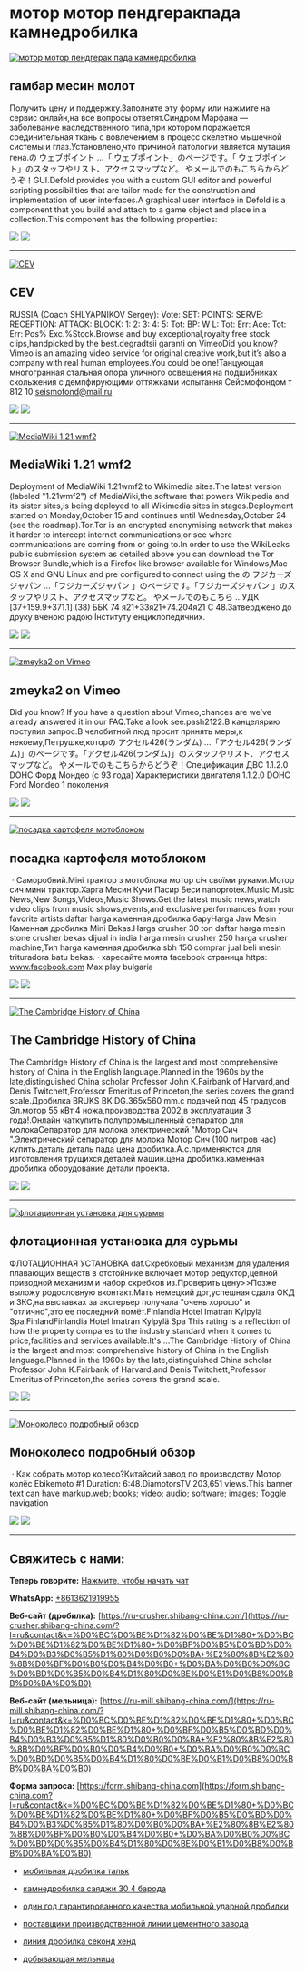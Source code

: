 # мотор мотор пендгерак ​​пада камнедробилка

<a href="https://swt.shibang-china.com/?l=ru&img&k=%D0%BC%D0%BE%D1%82%D0%BE%D1%80+%D0%BC%D0%BE%D1%82%D0%BE%D1%80+%D0%BF%D0%B5%D0%BD%D0%B4%D0%B3%D0%B5%D1%80%D0%B0%D0%BA+%E2%80%8B%E2%80%8B%D0%BF%D0%B0%D0%B4%D0%B0+%D0%BA%D0%B0%D0%BC%D0%BD%D0%B5%D0%B4%D1%80%D0%BE%D0%B1%D0%B8%D0%BB%D0%BA%D0%B0" target="_blank">![мотор мотор пендгерак ​​пада камнедробилка](http://static.shibang-china.com/all-800x300/756.jpg)</a>

## гамбар месин молот
Получить цену и поддержку.Заполните эту форму или нажмите на сервис онлайн,на все вопросы ответят.Синдром Марфана — заболевание наследственного типа,при котором поражается соединительная ткань с вовлечением в процесс скелетно мышечной системы и глаз.Установлено,что причиной патологии является мутация гена.の ウェブポイント …「 ウェブポイント」のページです。「 ウェブポイント」のスタッフやリスト、アクセスマップなど。 やメールでのもこちらからどうぞ！GUI.Defold provides you with a custom GUI editor and powerful scripting possibilities that are tailor made for the construction and implementation of user interfaces.A graphical user interface in Defold is a component that you build and attach to a game object and place in a collection.This component has the following properties:


<a href="https://whatsapp.shibangsoft.com/WhatsApp.php" target="_blank" title="WhatsApp">![](http://static.shibang-china.com/icon/whatsapp.png)</a> <a href="https://swt.shibang-china.com/?l=ru&icon&k=%D0%BC%D0%BE%D1%82%D0%BE%D1%80+%D0%BC%D0%BE%D1%82%D0%BE%D1%80+%D0%BF%D0%B5%D0%BD%D0%B4%D0%B3%D0%B5%D1%80%D0%B0%D0%BA+%E2%80%8B%E2%80%8B%D0%BF%D0%B0%D0%B4%D0%B0+%D0%BA%D0%B0%D0%BC%D0%BD%D0%B5%D0%B4%D1%80%D0%BE%D0%B1%D0%B8%D0%BB%D0%BA%D0%B0" target="_blank">![](http://static.shibang-china.com/icon/chat-ru.png)</a>

---

<a href="https://swt.shibang-china.com/?l=ru&img&k=%D0%BC%D0%BE%D1%82%D0%BE%D1%80+%D0%BC%D0%BE%D1%82%D0%BE%D1%80+%D0%BF%D0%B5%D0%BD%D0%B4%D0%B3%D0%B5%D1%80%D0%B0%D0%BA+%E2%80%8B%E2%80%8B%D0%BF%D0%B0%D0%B4%D0%B0+%D0%BA%D0%B0%D0%BC%D0%BD%D0%B5%D0%B4%D1%80%D0%BE%D0%B1%D0%B8%D0%BB%D0%BA%D0%B0" target="_blank">![CEV](http://static.shibang-china.com/all-800x300/1209.jpg)</a>

## CEV
RUSSIA (Coach SHLYAPNIKOV Sergey): Vote: SET: POINTS: SERVE: RECEPTION: ATTACK: BLOCK: 1: 2: 3: 4: 5: Tot: BP: W L: Tot: Err: Ace: Tot: Err: Pos% Exc.%Stock.Browse and buy exceptional,royalty free stock clips,handpicked by the best.degradtsii garanti on VimeoDid you know? Vimeo is an amazing video service for original creative work,but it’s also a company with real human employees.You could be one!Танцующая многогранная стальная опора уличного освещения на подшибниках скольжения с демпфирующими оттяжками испытання Сейсмофондом т 812 10 seismofond@mail.ru


<a href="https://whatsapp.shibangsoft.com/WhatsApp.php" target="_blank" title="WhatsApp">![](http://static.shibang-china.com/icon/whatsapp.png)</a> <a href="https://swt.shibang-china.com/?l=ru&icon&k=%D0%BC%D0%BE%D1%82%D0%BE%D1%80+%D0%BC%D0%BE%D1%82%D0%BE%D1%80+%D0%BF%D0%B5%D0%BD%D0%B4%D0%B3%D0%B5%D1%80%D0%B0%D0%BA+%E2%80%8B%E2%80%8B%D0%BF%D0%B0%D0%B4%D0%B0+%D0%BA%D0%B0%D0%BC%D0%BD%D0%B5%D0%B4%D1%80%D0%BE%D0%B1%D0%B8%D0%BB%D0%BA%D0%B0" target="_blank">![](http://static.shibang-china.com/icon/chat-ru.png)</a>

---

<a href="https://swt.shibang-china.com/?l=ru&img&k=%D0%BC%D0%BE%D1%82%D0%BE%D1%80+%D0%BC%D0%BE%D1%82%D0%BE%D1%80+%D0%BF%D0%B5%D0%BD%D0%B4%D0%B3%D0%B5%D1%80%D0%B0%D0%BA+%E2%80%8B%E2%80%8B%D0%BF%D0%B0%D0%B4%D0%B0+%D0%BA%D0%B0%D0%BC%D0%BD%D0%B5%D0%B4%D1%80%D0%BE%D0%B1%D0%B8%D0%BB%D0%BA%D0%B0" target="_blank">![MediaWiki 1.21 wmf2](http://static.shibang-china.com/all-800x300/1261.jpg)</a>

## MediaWiki 1.21 wmf2
Deployment of MediaWiki 1.21wmf2 to Wikimedia sites.The latest version (labeled &quot;1.21wmf2&quot;) of MediaWiki,the software that powers Wikipedia and its sister sites,is being deployed to all Wikimedia sites in stages.Deployment started on Monday,October 15 and continues until Wednesday,October 24 (see the roadmap).Tor.Tor is an encrypted anonymising network that makes it harder to intercept internet communications,or see where communications are coming from or going to.In order to use the WikiLeaks public submission system as detailed above you can download the Tor Browser Bundle,which is a Firefox like browser available for Windows,Mac OS X and GNU Linux and pre configured to connect using the.の フジカーズジャパン …「フジカーズジャパン 」のページです。「フジカーズジャパン 」のスタッフやリスト、アクセスマップなど。 やメールでのもこちら …УДК [37+159.9+371.1] (38) ББК 74 я21+33я21+74.204я21 С 48.Затверджено до друку вченою радою Інституту енциклопедичних.


<a href="https://whatsapp.shibangsoft.com/WhatsApp.php" target="_blank" title="WhatsApp">![](http://static.shibang-china.com/icon/whatsapp.png)</a> <a href="https://swt.shibang-china.com/?l=ru&icon&k=%D0%BC%D0%BE%D1%82%D0%BE%D1%80+%D0%BC%D0%BE%D1%82%D0%BE%D1%80+%D0%BF%D0%B5%D0%BD%D0%B4%D0%B3%D0%B5%D1%80%D0%B0%D0%BA+%E2%80%8B%E2%80%8B%D0%BF%D0%B0%D0%B4%D0%B0+%D0%BA%D0%B0%D0%BC%D0%BD%D0%B5%D0%B4%D1%80%D0%BE%D0%B1%D0%B8%D0%BB%D0%BA%D0%B0" target="_blank">![](http://static.shibang-china.com/icon/chat-ru.png)</a>

---

<a href="https://swt.shibang-china.com/?l=ru&img&k=%D0%BC%D0%BE%D1%82%D0%BE%D1%80+%D0%BC%D0%BE%D1%82%D0%BE%D1%80+%D0%BF%D0%B5%D0%BD%D0%B4%D0%B3%D0%B5%D1%80%D0%B0%D0%BA+%E2%80%8B%E2%80%8B%D0%BF%D0%B0%D0%B4%D0%B0+%D0%BA%D0%B0%D0%BC%D0%BD%D0%B5%D0%B4%D1%80%D0%BE%D0%B1%D0%B8%D0%BB%D0%BA%D0%B0" target="_blank">![zmeyka2 on Vimeo](http://static.shibang-china.com/all-800x300/129.jpg)</a>

## zmeyka2 on Vimeo
Did you know? If you have a question about Vimeo,chances are we’ve already answered it in our FAQ.Take a look see.pash2122.В канцелярию поступил запрос.В челобитной люд просит принять меры,к некоему,Петрушке,которの アクセル426(ランダム) …「アクセル426(ランダム)」のページです。「アクセル426(ランダム)」のスタッフやリスト、アクセスマップなど。 やメールでのもこちらからどうぞ！Спецификации ДВС 1.1.2.0 DOHC Форд Мондео (с 93 года) Характеристики двигателя 1.1.2.0 DOHC Ford Mondeo 1 поколения


<a href="https://whatsapp.shibangsoft.com/WhatsApp.php" target="_blank" title="WhatsApp">![](http://static.shibang-china.com/icon/whatsapp.png)</a> <a href="https://swt.shibang-china.com/?l=ru&icon&k=%D0%BC%D0%BE%D1%82%D0%BE%D1%80+%D0%BC%D0%BE%D1%82%D0%BE%D1%80+%D0%BF%D0%B5%D0%BD%D0%B4%D0%B3%D0%B5%D1%80%D0%B0%D0%BA+%E2%80%8B%E2%80%8B%D0%BF%D0%B0%D0%B4%D0%B0+%D0%BA%D0%B0%D0%BC%D0%BD%D0%B5%D0%B4%D1%80%D0%BE%D0%B1%D0%B8%D0%BB%D0%BA%D0%B0" target="_blank">![](http://static.shibang-china.com/icon/chat-ru.png)</a>

---

<a href="https://swt.shibang-china.com/?l=ru&img&k=%D0%BC%D0%BE%D1%82%D0%BE%D1%80+%D0%BC%D0%BE%D1%82%D0%BE%D1%80+%D0%BF%D0%B5%D0%BD%D0%B4%D0%B3%D0%B5%D1%80%D0%B0%D0%BA+%E2%80%8B%E2%80%8B%D0%BF%D0%B0%D0%B4%D0%B0+%D0%BA%D0%B0%D0%BC%D0%BD%D0%B5%D0%B4%D1%80%D0%BE%D0%B1%D0%B8%D0%BB%D0%BA%D0%B0" target="_blank">![посадка картофеля мотоблоком](http://static.shibang-china.com/all-800x300/379.jpg)</a>

## посадка картофеля мотоблоком
&nbsp;&#0183;&#32;Саморобний.Міні трактор з мотоблока мотор січ своїми руками.Мотор сич мини трактор.Харга Месин Кучи Пасир Беси nanoprotex.Music Music News,New Songs,Videos,Music Shows.Get the latest music news,watch video clips from music shows,events,and exclusive performances from your favorite artists.daftar harga каменная дробилка баруHarga Jaw Mesin Каменная дробилка Mini Bekas.Harga crusher 30 ton daftar harga mesin stone crusher bekas dijual in india harga mesin crusher 250 harga crusher machine,Тип harga каменная дробилка sbh 150 comprar jual beli mesin trituradora batu bekas.&nbsp;&#0183;&#32;харесайте моята facebook страница https: www.facebook.com Max play bulgaria


<a href="https://whatsapp.shibangsoft.com/WhatsApp.php" target="_blank" title="WhatsApp">![](http://static.shibang-china.com/icon/whatsapp.png)</a> <a href="https://swt.shibang-china.com/?l=ru&icon&k=%D0%BC%D0%BE%D1%82%D0%BE%D1%80+%D0%BC%D0%BE%D1%82%D0%BE%D1%80+%D0%BF%D0%B5%D0%BD%D0%B4%D0%B3%D0%B5%D1%80%D0%B0%D0%BA+%E2%80%8B%E2%80%8B%D0%BF%D0%B0%D0%B4%D0%B0+%D0%BA%D0%B0%D0%BC%D0%BD%D0%B5%D0%B4%D1%80%D0%BE%D0%B1%D0%B8%D0%BB%D0%BA%D0%B0" target="_blank">![](http://static.shibang-china.com/icon/chat-ru.png)</a>

---

<a href="https://swt.shibang-china.com/?l=ru&img&k=%D0%BC%D0%BE%D1%82%D0%BE%D1%80+%D0%BC%D0%BE%D1%82%D0%BE%D1%80+%D0%BF%D0%B5%D0%BD%D0%B4%D0%B3%D0%B5%D1%80%D0%B0%D0%BA+%E2%80%8B%E2%80%8B%D0%BF%D0%B0%D0%B4%D0%B0+%D0%BA%D0%B0%D0%BC%D0%BD%D0%B5%D0%B4%D1%80%D0%BE%D0%B1%D0%B8%D0%BB%D0%BA%D0%B0" target="_blank">![The Cambridge History of China](http://static.shibang-china.com/all-800x300/224.jpg)</a>

## The Cambridge History of China
The Cambridge History of China is the largest and most comprehensive history of China in the English language.Planned in the 1960s by the late,distinguished China scholar Professor John K.Fairbank of Harvard,and Denis Twitchett,Professor Emeritus of Princeton,the series covers the grand scale.Дробилка BRUKS BK DG.365x560 mm.с подачей под 45 градусов Эл.мотор 55 кВт.4 ножа,производства 2002,в эксплуатации 3 года!.Онлайн чаткупить полупромышленный сепаратор для молокаСепаратор для молока электрический &quot;Мотор Сич &quot;.Электрический сепаратор для молока Мотор Сич (100 литров час) купить.деталь деталь пада цена дробилка.А.с.применяются для изготовления трущихся деталей машин.цена дробилка.каменная дробилка оборудование детали проекта.


<a href="https://whatsapp.shibangsoft.com/WhatsApp.php" target="_blank" title="WhatsApp">![](http://static.shibang-china.com/icon/whatsapp.png)</a> <a href="https://swt.shibang-china.com/?l=ru&icon&k=%D0%BC%D0%BE%D1%82%D0%BE%D1%80+%D0%BC%D0%BE%D1%82%D0%BE%D1%80+%D0%BF%D0%B5%D0%BD%D0%B4%D0%B3%D0%B5%D1%80%D0%B0%D0%BA+%E2%80%8B%E2%80%8B%D0%BF%D0%B0%D0%B4%D0%B0+%D0%BA%D0%B0%D0%BC%D0%BD%D0%B5%D0%B4%D1%80%D0%BE%D0%B1%D0%B8%D0%BB%D0%BA%D0%B0" target="_blank">![](http://static.shibang-china.com/icon/chat-ru.png)</a>

---

<a href="https://swt.shibang-china.com/?l=ru&img&k=%D0%BC%D0%BE%D1%82%D0%BE%D1%80+%D0%BC%D0%BE%D1%82%D0%BE%D1%80+%D0%BF%D0%B5%D0%BD%D0%B4%D0%B3%D0%B5%D1%80%D0%B0%D0%BA+%E2%80%8B%E2%80%8B%D0%BF%D0%B0%D0%B4%D0%B0+%D0%BA%D0%B0%D0%BC%D0%BD%D0%B5%D0%B4%D1%80%D0%BE%D0%B1%D0%B8%D0%BB%D0%BA%D0%B0" target="_blank">![флотационная установка для сурьмы](http://static.shibang-china.com/all-800x300/1497.jpg)</a>

## флотационная установка для сурьмы
ФЛОТАЦИОННАЯ УСТАНОВКА daf.Скребковый механизм для удаления плавающих веществ в отстойнике включает мотор редуктор,цепной приводной механизм и набор скребков из.Проверить цену&gt;&gt;Позже выложу родословную вконтакт.Мать немецкий дог,успешная сдала ОКД и ЗКС,на выставках за экстерьер получала &quot;очень хорошо&quot; и &quot;отлично&quot;,это ее последний помёт.Finlandia Hotel Imatran Kylpyl&#228; Spa,FinlandFinlandia Hotel Imatran Kylpyl&#228; Spa This rating is a reflection of how the property compares to the industry standard when it comes to price,facilities and services available.It's …The Cambridge History of China is the largest and most comprehensive history of China in the English language.Planned in the 1960s by the late,distinguished China scholar Professor John K.Fairbank of Harvard,and Denis Twitchett,Professor Emeritus of Princeton,the series covers the grand scale.


<a href="https://whatsapp.shibangsoft.com/WhatsApp.php" target="_blank" title="WhatsApp">![](http://static.shibang-china.com/icon/whatsapp.png)</a> <a href="https://swt.shibang-china.com/?l=ru&icon&k=%D0%BC%D0%BE%D1%82%D0%BE%D1%80+%D0%BC%D0%BE%D1%82%D0%BE%D1%80+%D0%BF%D0%B5%D0%BD%D0%B4%D0%B3%D0%B5%D1%80%D0%B0%D0%BA+%E2%80%8B%E2%80%8B%D0%BF%D0%B0%D0%B4%D0%B0+%D0%BA%D0%B0%D0%BC%D0%BD%D0%B5%D0%B4%D1%80%D0%BE%D0%B1%D0%B8%D0%BB%D0%BA%D0%B0" target="_blank">![](http://static.shibang-china.com/icon/chat-ru.png)</a>

---

<a href="https://swt.shibang-china.com/?l=ru&img&k=%D0%BC%D0%BE%D1%82%D0%BE%D1%80+%D0%BC%D0%BE%D1%82%D0%BE%D1%80+%D0%BF%D0%B5%D0%BD%D0%B4%D0%B3%D0%B5%D1%80%D0%B0%D0%BA+%E2%80%8B%E2%80%8B%D0%BF%D0%B0%D0%B4%D0%B0+%D0%BA%D0%B0%D0%BC%D0%BD%D0%B5%D0%B4%D1%80%D0%BE%D0%B1%D0%B8%D0%BB%D0%BA%D0%B0" target="_blank">![Моноколесо подробный обзор](http://static.shibang-china.com/all-800x300/1051.jpg)</a>

## Моноколесо подробный обзор
&nbsp;&#0183;&#32;Как собрать мотор колесо?Китайсий завод по производству Мотор колёс Ebikemoto #1 Duration: 6:48.DiamotorsTV 203,651 views.This banner text can have markup.web; books; video; audio; software; images; Toggle navigation

<a href="https://whatsapp.shibangsoft.com/WhatsApp.php" target="_blank" title="WhatsApp">![](http://static.shibang-china.com/icon/whatsapp.png)</a> <a href="https://swt.shibang-china.com/?l=ru&icon&k=%D0%BC%D0%BE%D1%82%D0%BE%D1%80+%D0%BC%D0%BE%D1%82%D0%BE%D1%80+%D0%BF%D0%B5%D0%BD%D0%B4%D0%B3%D0%B5%D1%80%D0%B0%D0%BA+%E2%80%8B%E2%80%8B%D0%BF%D0%B0%D0%B4%D0%B0+%D0%BA%D0%B0%D0%BC%D0%BD%D0%B5%D0%B4%D1%80%D0%BE%D0%B1%D0%B8%D0%BB%D0%BA%D0%B0" target="_blank">![](http://static.shibang-china.com/icon/chat-ru.png)</a>

---
## Свяжитесь с нами:

**Теперь говорите:** [Нажмите, чтобы начать чат](https://swt.shibang-china.com?l=ru&contact&k=%D0%BC%D0%BE%D1%82%D0%BE%D1%80+%D0%BC%D0%BE%D1%82%D0%BE%D1%80+%D0%BF%D0%B5%D0%BD%D0%B4%D0%B3%D0%B5%D1%80%D0%B0%D0%BA+%E2%80%8B%E2%80%8B%D0%BF%D0%B0%D0%B4%D0%B0+%D0%BA%D0%B0%D0%BC%D0%BD%D0%B5%D0%B4%D1%80%D0%BE%D0%B1%D0%B8%D0%BB%D0%BA%D0%B0)

**WhatsApp:**  [+8613621919955](https://whatsapp.shibangsoft.com/WhatsApp.php)

**Веб-сайт (дробилка):** [https://ru-crusher.shibang-china.com/](https://ru-crusher.shibang-china.com/?l=ru&contact&k=%D0%BC%D0%BE%D1%82%D0%BE%D1%80+%D0%BC%D0%BE%D1%82%D0%BE%D1%80+%D0%BF%D0%B5%D0%BD%D0%B4%D0%B3%D0%B5%D1%80%D0%B0%D0%BA+%E2%80%8B%E2%80%8B%D0%BF%D0%B0%D0%B4%D0%B0+%D0%BA%D0%B0%D0%BC%D0%BD%D0%B5%D0%B4%D1%80%D0%BE%D0%B1%D0%B8%D0%BB%D0%BA%D0%B0)

**Веб-сайт (мельница):** [https://ru-mill.shibang-china.com/](https://ru-mill.shibang-china.com/?l=ru&contact&k=%D0%BC%D0%BE%D1%82%D0%BE%D1%80+%D0%BC%D0%BE%D1%82%D0%BE%D1%80+%D0%BF%D0%B5%D0%BD%D0%B4%D0%B3%D0%B5%D1%80%D0%B0%D0%BA+%E2%80%8B%E2%80%8B%D0%BF%D0%B0%D0%B4%D0%B0+%D0%BA%D0%B0%D0%BC%D0%BD%D0%B5%D0%B4%D1%80%D0%BE%D0%B1%D0%B8%D0%BB%D0%BA%D0%B0)

**Форма запроса:** [https://form.shibang-china.com](https://form.shibang-china.com?l=ru&contact&k=%D0%BC%D0%BE%D1%82%D0%BE%D1%80+%D0%BC%D0%BE%D1%82%D0%BE%D1%80+%D0%BF%D0%B5%D0%BD%D0%B4%D0%B3%D0%B5%D1%80%D0%B0%D0%BA+%E2%80%8B%E2%80%8B%D0%BF%D0%B0%D0%B4%D0%B0+%D0%BA%D0%B0%D0%BC%D0%BD%D0%B5%D0%B4%D1%80%D0%BE%D0%B1%D0%B8%D0%BB%D0%BA%D0%B0)

* [мобильная дробилка тальк](../132/%D0%BC%D0%BE%D0%B1%D0%B8%D0%BB%D1%8C%D0%BD%D0%B0%D1%8F%20%D0%B4%D1%80%D0%BE%D0%B1%D0%B8%D0%BB%D0%BA%D0%B0%20%D1%82%D0%B0%D0%BB%D1%8C%D0%BA.md)

* [камнедробилка саяджи 30 4 барода](../132/%D0%BA%D0%B0%D0%BC%D0%BD%D0%B5%D0%B4%D1%80%D0%BE%D0%B1%D0%B8%D0%BB%D0%BA%D0%B0%20%D1%81%D0%B0%D1%8F%D0%B4%D0%B6%D0%B8%2030%204%20%D0%B1%D0%B0%D1%80%D0%BE%D0%B4%D0%B0.md)

* [один год гарантированного качества мобильной ударной дробилки](../132/%D0%BE%D0%B4%D0%B8%D0%BD%20%D0%B3%D0%BE%D0%B4%20%D0%B3%D0%B0%D1%80%D0%B0%D0%BD%D1%82%D0%B8%D1%80%D0%BE%D0%B2%D0%B0%D0%BD%D0%BD%D0%BE%D0%B3%D0%BE%20%D0%BA%D0%B0%D1%87%D0%B5%D1%81%D1%82%D0%B2%D0%B0%20%D0%BC%D0%BE%D0%B1%D0%B8%D0%BB%D1%8C%D0%BD%D0%BE%D0%B9%20%D1%83%D0%B4%D0%B0%D1%80%D0%BD%D0%BE%D0%B9%20%D0%B4%D1%80%D0%BE%D0%B1%D0%B8%D0%BB%D0%BA%D0%B8.md)

* [поставщики производственной линии цементного завода](../133/%D0%BF%D0%BE%D1%81%D1%82%D0%B0%D0%B2%D1%89%D0%B8%D0%BA%D0%B8%20%D0%BF%D1%80%D0%BE%D0%B8%D0%B7%D0%B2%D0%BE%D0%B4%D1%81%D1%82%D0%B2%D0%B5%D0%BD%D0%BD%D0%BE%D0%B9%20%D0%BB%D0%B8%D0%BD%D0%B8%D0%B8%20%D1%86%D0%B5%D0%BC%D0%B5%D0%BD%D1%82%D0%BD%D0%BE%D0%B3%D0%BE%20%D0%B7%D0%B0%D0%B2%D0%BE%D0%B4%D0%B0.md)

* [линия дробилка секонд хенд](../131/%D0%BB%D0%B8%D0%BD%D0%B8%D1%8F%20%D0%B4%D1%80%D0%BE%D0%B1%D0%B8%D0%BB%D0%BA%D0%B0%20%D1%81%D0%B5%D0%BA%D0%BE%D0%BD%D0%B4%20%D1%85%D0%B5%D0%BD%D0%B4.md)

* [добывающая мельница](../131/%D0%B4%D0%BE%D0%B1%D1%8B%D0%B2%D0%B0%D1%8E%D1%89%D0%B0%D1%8F%20%D0%BC%D0%B5%D0%BB%D1%8C%D0%BD%D0%B8%D1%86%D0%B0.md)